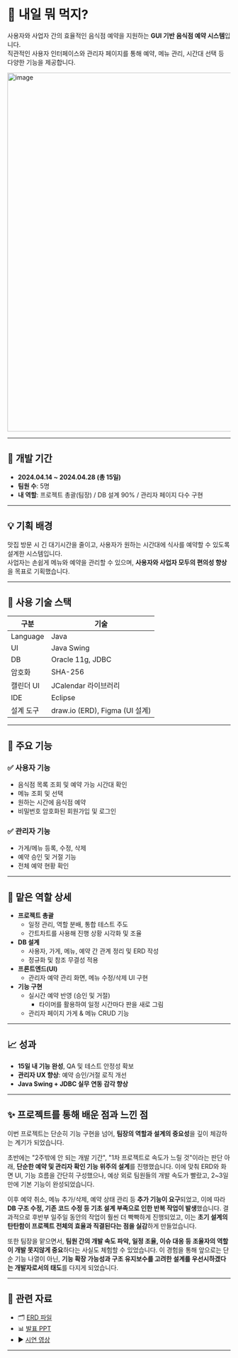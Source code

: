 # 🍱 내일 뭐 먹지?

사용자와 사업자 간의 효율적인 음식점 예약을 지원하는 **GUI 기반 음식점 예약 시스템**입니다.  
직관적인 사용자 인터페이스와 관리자 페이지를 통해 예약, 메뉴 관리, 시간대 선택 등 다양한 기능을 제공합니다.

<img width="851" height="808" alt="image" src="https://github.com/user-attachments/assets/0c799022-c865-41a0-8a1c-3cfa72eaf60e" />


---

## 📅 개발 기간

- **2024.04.14 ~ 2024.04.28 (총 15일)**  
- **팀원 수**: 5명  
- **내 역할**: 프로젝트 총괄(팀장) / DB 설계 90% / 관리자 페이지 다수 구현

---

## 💡 기획 배경

맛집 방문 시 긴 대기시간을 줄이고, 사용자가 원하는 시간대에 식사를 예약할 수 있도록 설계한 시스템입니다.  
사업자는 손쉽게 메뉴와 예약을 관리할 수 있으며, **사용자와 사업자 모두의 편의성 향상**을 목표로 기획했습니다.

---

## 🔧 사용 기술 스택

| 구분 | 기술 |
|------|------|
| Language | Java |
| UI | Java Swing |
| DB | Oracle 11g, JDBC |
| 암호화 | SHA-256 |
| 캘린더 UI | JCalendar 라이브러리 |
| IDE | Eclipse |
| 설계 도구 | draw.io (ERD), Figma (UI 설계) |

---

## 🧩 주요 기능

### ✅ 사용자 기능
- 음식점 목록 조회 및 예약 가능 시간대 확인
- 메뉴 조회 및 선택
- 원하는 시간에 음식점 예약
- 비밀번호 암호화된 회원가입 및 로그인

### ✅ 관리자 기능
- 가게/메뉴 등록, 수정, 삭제
- 예약 승인 및 거절 기능
- 전체 예약 현황 확인

---

## 📌 맡은 역할 상세

- **프로젝트 총괄**
  - 일정 관리, 역할 분배, 통합 테스트 주도
  - 간트차트를 사용해 진행 상황 시각화 및 조율
- **DB 설계**
  - 사용자, 가게, 메뉴, 예약 간 관계 정리 및 ERD 작성
  - 정규화 및 참조 무결성 적용
- **프론트엔드(UI)**
  - 관리자 예약 관리 화면, 메뉴 수정/삭제 UI 구현
- **기능 구현**
  - 실시간 예약 반영 (승인 및 거절)
    - 타이머를 활용하여 일정 시간마다 판을 새로 그림
  - 관리자 페이지 가게 & 메뉴 CRUD 기능

---

## 📈 성과

- **15일 내 기능 완성**, QA 및 테스트 안정성 확보  
- **관리자 UX 향상**: 예약 승인/거절 로직 개선  
- **Java Swing + JDBC 실무 연동 감각 향상**

---

## ✨ 프로젝트를 통해 배운 점과 느낀 점

이번 프로젝트는 단순히 기능 구현을 넘어, **팀장의 역할과 설계의 중요성**을 깊이 체감하는 계기가 되었습니다.

초반에는 "2주밖에 안 되는 개발 기간", "1차 프로젝트로 속도가 느릴 것"이라는 판단 아래, **단순한 예약 및 관리자 확인 기능 위주의 설계**를 진행했습니다. 이에 맞춰 ERD와 화면 UI, 기능 흐름을 간단히 구성했으나, 예상 외로 팀원들의 개발 속도가 빨랐고, 2~3일 만에 기본 기능이 완성되었습니다.

이후 예약 취소, 메뉴 추가/삭제, 예약 상태 관리 등 **추가 기능이 요구**되었고, 이에 따라 **DB 구조 수정, 기존 코드 수정 등 기초 설계 부족으로 인한 반복 작업이 발생**했습니다. 결과적으로 후반부 일주일 동안의 작업이 훨씬 더 빡빡하게 진행되었고, 이는 **초기 설계의 탄탄함이 프로젝트 전체의 효율과 직결된다는 점을 실감**하게 만들었습니다.

또한 팀장을 맡으면서, **팀원 간의 개발 속도 파악, 일정 조율, 이슈 대응 등 조율자의 역할이 개발 못지않게 중요**하다는 사실도 체험할 수 있었습니다.
이 경험을 통해 앞으로는 단순 기능 나열이 아닌, **기능 확장 가능성과 구조 유지보수를 고려한 설계를 우선시하겠다는 개발자로서의 태도**를 다지게 되었습니다.

---

## 🔗 관련 자료

- 🗂️ [ERD 파일](https://drive.google.com/file/d/16R0uBjChg2aDMdAs_4PqOZrjyrdNen--/view?usp=sharing)
- 📊 [발표 PPT](https://docs.google.com/presentation/d/11NJRVsx3GhBFVpGjqQiJaEui0PqJejEz/edit?usp=sharing&ouid=106436189513240672230&rtpof=true&sd=true)
- ▶️ [시연 영상](https://drive.google.com/file/d/1hWBYnBIuDHO4ibnCwDXhyAO5j8Yuc1Nn/view?usp=sharing)

---
